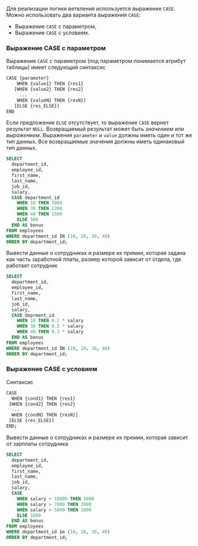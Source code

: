 Для реализации логики ветвления используется выражение `CASE`. Можно использовать два варианта выражения `CASE`:
- Выражение `CASE` с параметром,
- Выражение `CASE` с условием.
### Выражение CASE с параметром

Выражение `CASE` с параметром (под параметром понимается атрибут таблицы) имеет следующий синтаксис
```bash
CASE {parameter}
    WHEN {value1} THEN {res1}
   [WHEN {value2} THEN {res2}
     ...
    WHEN {valueN} THEN {resN}]
   [ELSE {res_ELSE}]
END
```

Если предложение `ELSE` отсутствует, то выражение `CASE` вернет результат `NULL`. Возвращаемый результат может быть _значением_ или _выражением_. Выражения `parameter` и `value` должны иметь один и тот же тип данных. Все возвращаемые значения должны иметь одинаковый тип данных.
```sql
SELECT
  department_id,
  employee_id,
  first_name,
  last_name,
  job_id,
  salary,
  CASE department_id
    WHEN 10 THEN 1000
    WHEN 30 THEN 1200
    WHEN 40 THEN 1500
    ELSE 500
  END AS bonus
FROM employees
WHERE department_id IN (10, 20, 30, 40)
ORDER BY department_id;
```

Вывести данные о сотрудниках и размере их премии, которая задана как часть заработной платы, размер которой зависит от отдела, где работает сотрудник
```sql
SELECT
  department_id,
  employee_id,
  first_name,
  last_name,
  job_id,
  salary,
  CASE deprment_id
    WHEN 10 THEN 0.1 * salary
    WHEN 30 THEN 0.2 * salary
    WHEN 40 THEN 0.3 * salary
  END AS bonus
FROM employees
WHERE department_id IN (10, 20, 30, 40)
ORDER BY department_id;
```

### Выражение CASE с условием

Синтаксис
```bash
CASE
  WHEN {cond1} THEN {res1}
 [WHEN {cond2} THEN {res2}
  ...
  WHEN {condN} THEN {resN}]
 [ELSE {res_ELSE}]
END;
```

Вывести данные о сотрудниках и размере их премии, которая зависит от зарплаты сотрудника
```sql
SELECT
  department_id,
  employee_id,
  first_name,
  last_name,
  job_id,
  salary,
  CASE 
    WHEN salary > 10000 THEN 5000
    WHEN salary > 7000 THEN 3000
    WHEN salary > 5000 THEN 2000
    ELSE 1000
  END AS bonus
FROM employees
WHERE department_id in (10, 20, 30, 40)
ORDER BY department_id;
```